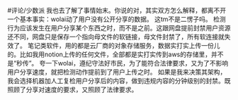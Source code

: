 #评论/少数派 
我也去了解了事情始末。你说的对，其实双方怎么解释，都离不开一个基本事实：wolai动了用户没有公开分享的数据。
这tm不是二愣子吗。
检测行为应该发生在用户分享某个东西之时，而不是之前。这跟网盘提前封禁用户资源还不同，网盘只是保存一个指向母文件的软链接，母文件封禁了，所有软连接就失效了。
笔记类软件，用的都是云厂商的对象存储服务，数据实打实上传一份儿的。比如我用notion上传的任何文件，全部都是实打实传到aws的存储里，并不是“秒传”。
夸一下wolai，遵纪守法好市民，为了能符合法律要求，又为了不影响用户分享速度，就把检测动作提前到了用户上传之时。
如果是我来决策其架构，我会选择机器加人工复检用户分享后的内容，做到违规内容的分钟级别的封禁。既照顾了分享对速度的要求，又照顾了法律要求。